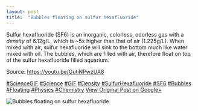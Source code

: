 ```yaml
---
layout: post
title:  "Bubbles floating on sulfur hexafluoride"
---
```


Sulfur hexafluoride (SF6) is an inorganic, colorless, odorless gas with a _density_ of 6.12g/L, which is ~5x higher than that of air (1.225g/L). When mixed with air, sulfur hexafluoride will sink to the bottom much like water mixed with oil. The bubbles, which are filled with air, therefore float on top of the sulfur hexafluoride filled aquarium.   
  
Source: <https://youtu.be/GutiNPwzUA8>  
  
[#ScienceGIF](https://plus.google.com/s/%23ScienceGIF/posts) [#Science](https://plus.google.com/s/%23Science/posts) [#GIF](https://plus.google.com/s/%23GIF/posts) [#Density](https://plus.google.com/s/%23Density/posts) [#SulfurHexafluoride](https://plus.google.com/s/%23SulfurHexafluoride/posts) [#SF6](https://plus.google.com/s/%23SF6/posts) [#Bubbles](https://plus.google.com/s/%23Bubbles/posts) [#Floating](https://plus.google.com/s/%23Floating/posts) [#Physics](https://plus.google.com/s/%23Physics/posts) [#Chemistry](https://plus.google.com/s/%23Chemistry/posts)﻿
[View Original Post on Google+](https://plus.google.com/+ColinSullender/posts/3znvnURi55U)

![Bubbles floating on sulfur hexafluoride](https://i.imgur.com/LPSSHRv.gif)
